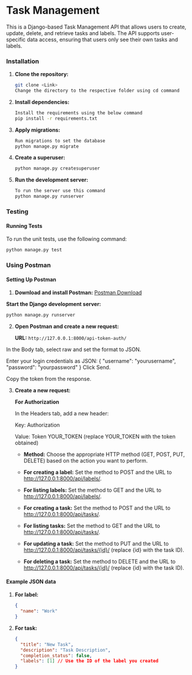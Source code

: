 # Task Management

This is a Django-based Task Management API that allows users to create, update, delete, and retrieve tasks and labels. The API supports user-specific data access, ensuring that users only see their own tasks and labels.

### Installation

1. **Clone the repository:**

   ```sh
   git clone <Link>
   Change the directory to the respective folder using cd command
   ```

2. **Install dependencies:**

   ```sh
   Install the requirements using the below command
   pip install -r requirements.txt
   ```

3. **Apply migrations:**

   ```sh
   Run migrations to set the database
   python manage.py migrate
   ```

4. **Create a superuser:**

   ```sh
   python manage.py createsuperuser
   ```

5. **Run the development server:**

   ```sh
   To run the server use this command
   python manage.py runserver
   ```

### Testing

#### Running Tests

To run the unit tests, use the following command:

```sh
python manage.py test
```

### Using Postman

#### Setting Up Postman

1. **Download and install Postman:** [Postman Download](https://www.postman.com/downloads/)

**Start the Django development server:**

```sh
python manage.py runserver
```

2. **Open Postman and create a new request:**

   **URL:** `http://127.0.0.1:8000/api-token-auth/`

In the Body tab, select raw and set the format to JSON.

Enter your login credentials as JSON:
{
"username": "yourusername",
"password": "yourpassword"
}
Click Send.

Copy the token from the response.

3. **Create a new request:**

   **For Authorization**

   In the Headers tab, add a new header:

   Key: Authorization

   Value: Token YOUR_TOKEN (replace YOUR_TOKEN with the token obtained)

   - **Method:** Choose the appropriate HTTP method (GET, POST, PUT, DELETE) based on the action you want to perform.

   - **For creating a label:** Set the method to POST and the URL to http://127.0.0.1:8000/api/labels/.
   - **For listing labels:** Set the method to GET and the URL to http://127.0.0.1:8000/api/labels/.
   - **For creating a task:** Set the method to POST and the URL to http://127.0.0.1:8000/api/tasks/.
   - **For listing tasks:** Set the method to GET and the URL to http://127.0.0.1:8000/api/tasks/.
   - **For updating a task:** Set the method to PUT and the URL to http://127.0.0.1:8000/api/tasks/{id}/ (replace {id} with the task ID).
   - **For deleting a task:** Set the method to DELETE and the URL to http://127.0.0.1:8000/api/tasks/{id}/ (replace {id} with the task ID).

#### Example JSON data

1. **For label:**

   ```json
   {
     "name": "Work"
   }
   ```

2. **For task:**

   ```json
   {
     "title": "New Task",
     "description": "Task Description",
     "completion_status": false,
     "labels": [1] // Use the ID of the label you created
   }
   ```
